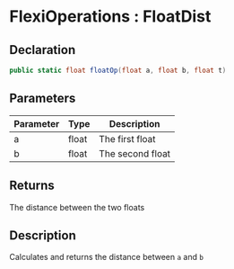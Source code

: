 # FlexiOperations : FloatDist
## Declaration
```cs
public static float floatOp(float a, float b, float t)
```

## Parameters
| Parameter | Type | Description |
| - | - | - |
| a | float | The first float |
| b | float | The second float |

## Returns
The distance between the two floats

## Description
Calculates and returns the distance between `a` and `b`
